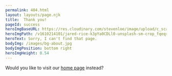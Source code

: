 ```yaml
---
permalink: 404.html
layout: layouts/page.njk
title:  Thank you!
pageId: success
heroImgBaseURL: https://res.cloudinary.com/stevenloe/image/upload/c_scale,e_sharpen:100,q_70,
heroImgPath: /v1610214101/jared-rice-k3pYa0CDLl0-unsplash-sm-crop_fqeqrz.jpg
heroText: Sorry, I can't find that page.
bodyImg: /images/bg-about.jpg
bodyImgPosition: bottom right
heroImgHeight: 0.54
---
```


Would you like to visit our  [home page](/) instead?
